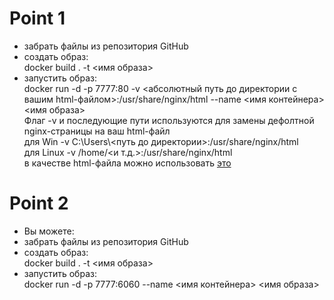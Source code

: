 # Point 1<br/>
* забрать файлы из репозитория GitHub<br/>
* создать образ:<br/>
  docker build . -t <имя образа><br/>
* запустить образ:<br/>
  docker run -d -p 7777:80 -v <абсолютный путь до директории с вашим html-файлом>:/usr/share/nginx/html --name <имя контейнера> <имя образа><br/>
  Флаг -v и последующие пути используются для замены дефолтной nginx-страницы на ваш html-файл<br/> 
  для Win -v C:\\Users\\<путь до директории>:/usr/share/nginx/html<br/>
  для Linux -v /home/<и т.д.>:/usr/share/nginx/html<br/>
  в качестве html-файла можно использовать [это](https://github.com/JunAndrey/Docker/blob/main/point_1/index.html)<br/>

# Point 2<br/>
* Вы можете:<br/>
* забрать файлы из репозитория GitHub<br/>
* создать образ:<br/>
  docker build . -t <имя образа><br/>
* запустить образ:<br/>
  docker run -d -p 7777:6060 --name <имя контейнера> <имя образа><br/>
